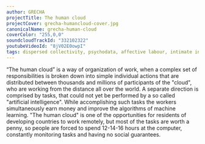 ```yaml
---
author: GRECHA
projectTitle: The human cloud
projectCover: grecha-humancloud-cover.jpg
canonicalName: grecha-human-cloud
coverColor: "255,0,0"
soundcloudTrackId: "332102322"
youtubeVideoId: "8jV02E0owpI"
tags: dispersed collectivity, psychodata, affective labour, intimate interfaces, outsourcing, extractive capitalism, quick knowledge, corridor anomalies, digital proletariat, extensions, pharmachoreography, protocols of self-organisation, self-destructing structures, speculative synthesis, tongue and teeth of creativity, HTP
---
```


“The human cloud” is a way of organization of work, when a complex set of responsibilities is broken down into simple individual actions that are distributed between thousands and millions of participants of the "cloud", who are working from the distance all over the world. A separate direction is comprised by tasks, that could not yet be performed by a so called "artificial intelligence". While accomplishing such tasks the workers simultaneously earn money and improve the algorithms of machine learning.
"The human cloud" is one of the opportunities for residents of developing countries to work remotely, but most of the tasks are worth a penny, so people are forced to spend 12-14-16 hours at the computer, constantly monitoring tasks and having no social guarantees.
